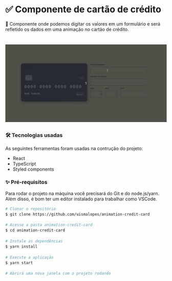 # ✅ Componente de cartão de crédito
🚀 Componente onde podemos digitar os valores em um formulário e será refletido os dados em uma animação no cartão de crédito.

<h1 align="center">
  <img alt="Cartão de crédito" title="Cartão de crédito" src="./src/assets/demo.gif" />
</h1>

### 🛠 Tecnologias usadas

As seguintes ferramentas foram usadas na contrução do projeto:

* React
* TypeScript
* Styled components

### ✨ Pré-requisitos

Para rodar o projeto na máquina você precisará do Git e do node.js/yarn. Além disso, é bom ter um editor instalado para trabalhar como VSCode.

```bash
# Clonar o repositório
$ git clone https://github.com/uismalopes/animation-credit-card

# Acesse a pasta animation-credit-card
$ cd animation-credit-card

# Instale as dependências
$ yarn install

# Execute a aplicação
$ yarn start

# Abrirá uma nova janela com o projeto rodando
```